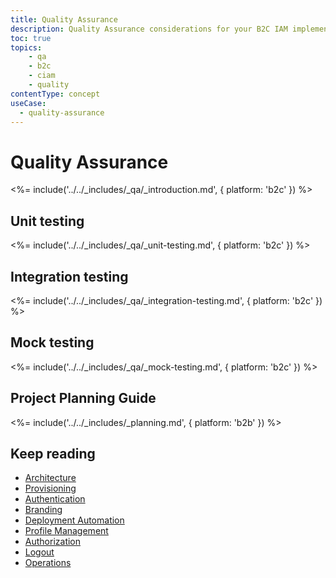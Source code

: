```yaml
---
title: Quality Assurance
description: Quality Assurance considerations for your B2C IAM implementation.
toc: true
topics:
    - qa
    - b2c
    - ciam
    - quality
contentType: concept
useCase:
  - quality-assurance
---
```

# Quality Assurance

<%= include('../../_includes/_qa/_introduction.md', { platform: 'b2c' }) %>

## Unit testing

<%= include('../../_includes/_qa/_unit-testing.md', { platform: 'b2c' }) %>

## Integration testing 

<%= include('../../_includes/_qa/_integration-testing.md', { platform: 'b2c' }) %>

## Mock testing 

<%= include('../../_includes/_qa/_mock-testing.md', { platform: 'b2c' }) %>

## Project Planning Guide

<%= include('../../_includes/_planning.md', { platform: 'b2b' }) %>

## Keep reading

* [Architecture](/architecture-scenarios/implementation/b2c/b2c-architecture)
* [Provisioning](/architecture-scenarios/implementation/b2c/b2c-provisioning)
* [Authentication](/architecture-scenarios/implementation/b2c/b2c-authentication)
* [Branding](/architecture-scenarios/implementation/b2c/b2c-branding)
* [Deployment Automation](/architecture-scenarios/implementation/b2c/b2c-deployment)
* [Profile Management](/architecture-scenarios/implementation/b2c/b2c-profile-mgmt)
* [Authorization](/architecture-scenarios/implementation/b2c/b2c-authorization)
* [Logout](/architecture-scenarios/implementation/b2c/b2c-logout)
* [Operations](/architecture-scenarios/implementation/b2c/b2c-operations)
